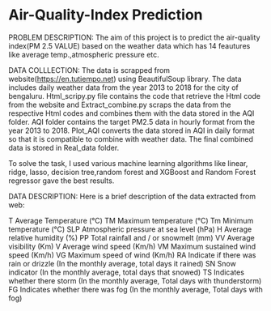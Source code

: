 # Air-Quality-Index Prediction 

PROBLEM DESCRIPTION:
The aim of this project is to predict the air-quality index(PM 2.5 VALUE) based on the weather data which has 14 feautures like average temp.,atmospheric pressure etc.

DATA COLLLECTION:
The data is scrapped from website(https://en.tutiempo.net) using BeautifulSoup library. The data includes daily weather data from the year 2013 to 2018 for the city of bengaluru. Html_scripy.py file contains the code that retrieve the Html code from the website and Extract_combine.py scraps the data from the respective Html codes and combines them with the data stored in the AQI folder. AQI folder contains the target PM2.5 data in hourly format from the year 2013 to 2018. Plot_AQI converts the data stored in AQI in daily format so that it is compatible to combine with weather data. The final combined data is stored in Real_data folder.

To solve the task, I used various machine learning algorithms like linear, ridge, lasso, decision tree,random forest and XGBoost and Random Forest regressor gave the best results.

DATA DESCRIPTION:
Here is a brief description of the data extracted from web:

T	  Average Temperature (°C)                                                                                                                                TM	Maximum temperature (°C) 
Tm	Minimum temperature (°C)
SLP	Atmospheric pressure at sea level (hPa)
H	  Average relative humidity (%)
PP	Total rainfall and / or snowmelt (mm)
VV	Average visibility (Km)
V	  Average wind speed (Km/h)
VM	Maximum sustained wind speed (Km/h)
VG	Maximum speed of wind (Km/h)
RA	Indicate if there was rain or drizzle (In the monthly average, total days it rained)
SN	Snow indicator (In the monthly average, total days that snowed)
TS	Indicates whether there storm (In the monthly average, Total days with thunderstorm)
FG	Indicates whether there was fog (In the monthly average, Total days with fog)
